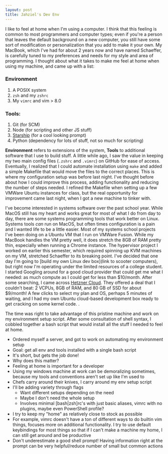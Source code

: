 ```yaml
---
layout: post
title: Jahziel's Dev Env
---
```


I like to feel at home when I'm using a computer. I think that this feeling is common to most programmers and computer types; even if you're a person that leaves the default background on a new computer, you still have some sort of modification or personalization that you add to make it your own. My MacBook, which I've had for about 2 years now and have named Schaeffer, is carefully tuned to my preferences and needs for my style and area of programming. I thought about what it takes to make me feel at home when using my machine, and came up with a list:

### Environment

1. A POSIX system
2. `zsh` and my `zshrc`
3. My `vimrc` and vim > 8.0

### Tools:

1. Git (for SCM)
2. Node (for scripting and other JS stuff)
3. [Starship](https://starship.rs) (for a cool looking prompt)
4. Python (dependency for lots of stuff, not so much for scripting)

**Environment** refers to extensions of the system, **Tools** to additional software that I use to build stuff. A little while ago, I saw the value in keeping my two main config files (`.zshrc` and `.vimrc`) on GitHub for ease of access. Eventually, I realized that I could automate installation using `make` and added a simple Makefile that would move the files to the correct places. This is where my configuration setup was before last night. I've thought before about how I could improve this process, adding functionality and reducing the number of steps needed. I refined the Makefile when setting up a few VMWare Ubuntu instances for class, but the real opportunity for improvement came last night, when I got a new machine to tinker with.

I've become interested in systems software over the past school year. While MacOS still has my heart and works great for most of what I do from day to day, there are some systems programming tools that work better on Linux. Systems tools _can_ run on MacOS, but often times configuration is a pain and I wanted life to be a little easier. Most of my systems school projects I've been doing on a Ubuntu VM that I run on VMWare Fusion. While my MacBook handles the VM pretty well, it does stretch the 8GB of RAM pretty thin, especially when running a Chrome instance. The hypervisor project I worked on earlier this semester, which required spinning up KVM machines on my VM, stretched Schaeffer to its breaking point. I've decided that one day I'm going to [build my own Linux dev box](link to scooter computers), but right now I'm operating under the limited resources of a college student. I started Googling around for a good cloud provider that could get me what I needed: as much compute as I could get for less than $10/month. After some searching, I came across [Hetzner Cloud](https://www.hetzner.com/). They offered a deal that I couldn't beat: 2 VCPUs, 8GB of RAM, and 80 GB of SSD for about \$9/month! A few clicks to select my plan and OS, perhaps 5 minutes of waiting, and I had my own Ubuntu cloud-based development box ready to get cracking on some kernel code. <GCP price comparison>.  

The time was right to take advantage of this pristine machine and work on my environment setup script. After some consultation of shell syntax, I cobbled together a bash script that would install all the stuff I needed to feel at home.

- Ordered myself a server, and got to work on automating my environment setup
- Goal: get all env and tools installed with a single bash script
- It's short, but gets the job done!
- Why does this matter?
- Feeling at home is important for a developer
- Using my windows machine at work can be demoralizing sometimes, because my tools and conventions aren't set up like I'm used to
- Chefs carry around their knives, I carry around my env setup script
- I'll be adding variety through flags
  - Want different setups depending on the need
  - Maybe I don't need the whole setup
  - Involves minimal [bash|zsh]rc's with just basic aliases, vimrc with no plugins, maybe even PowerShell profile?
- I try to keep my "home" as relatively close to stock as possible
- For example, vimrc doesn't have a ton of different ways to do builtin vim things, focuses more on additional functionality. I try to use default keybindings for most things so that if I can't make a machine my home, I can still get around and be productive
- Don't underestimate a good shell prompt! Having information right at the prompt can be very helpful/reduce number of small but common actions

